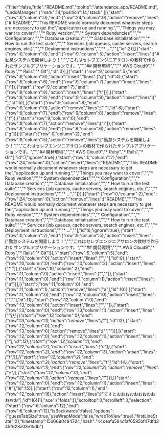 {"filter":false,"title":"README.md","tooltip":"/attendance_app/README.md","undoManager":{"mark":14,"position":14,"stack":[[{"start":{"row":0,"column":0},"end":{"row":24,"column":0},"action":"remove","lines":["# README","","This README would normally document whatever steps are necessary to get the","application up and running.","","Things you may want to cover:","","* Ruby version","","* System dependencies","","* Configuration","","* Database creation","","* Database initialization","","* How to run the test suite","","* Services (job queues, cache servers, search engines, etc.)","","* Deployment instructions","","* ...",""],"id":2}],[{"start":{"row":0,"column":0},"end":{"row":9,"column":5},"action":"insert","lines":["# 勤怠システムを開発しよう！","","これはセレブエンジニアサロンの教材で作られたサンプルアプリケーションです。","","## 開発環境","","* AWS Cloud9","* Ruby","* Rails","* Git"],"id":3}],[{"start":{"row":9,"column":5},"end":{"row":9,"column":6},"action":"insert","lines":["g"],"id":4},{"start":{"row":9,"column":6},"end":{"row":9,"column":7},"action":"insert","lines":["i"]},{"start":{"row":9,"column":7},"end":{"row":9,"column":8},"action":"insert","lines":["t"]}],[{"start":{"row":9,"column":8},"end":{"row":9,"column":9},"action":"insert","lines":[" "],"id":5}],[{"start":{"row":9,"column":8},"end":{"row":9,"column":9},"action":"remove","lines":[" "],"id":6},{"start":{"row":9,"column":7},"end":{"row":9,"column":8},"action":"remove","lines":["t"]},{"start":{"row":9,"column":6},"end":{"row":9,"column":7},"action":"remove","lines":["i"]},{"start":{"row":9,"column":5},"end":{"row":9,"column":6},"action":"remove","lines":["g"]}],[{"start":{"row":0,"column":2},"end":{"row":9,"column":5},"action":"remove","lines":["勤怠システムを開発しよう！","","これはセレブエンジニアサロンの教材で作られたサンプルアプリケーションです。","","## 開発環境","","* AWS Cloud9","* Ruby","* Rails","* Git"],"id":7,"ignore":true},{"start":{"row":0,"column":2},"end":{"row":24,"column":0},"action":"insert","lines":["README","","This README would normally document whatever steps are necessary to get the","application up and running.","","Things you may want to cover:","","* Ruby version","","* System dependencies","","* Configuration","","* Database creation","","* Database initialization","","* How to run the test suite","","* Services (job queues, cache servers, search engines, etc.)","","* Deployment instructions","","* ...",""]}],[{"start":{"row":0,"column":2},"end":{"row":24,"column":0},"action":"remove","lines":["README","","This README would normally document whatever steps are necessary to get the","application up and running.","","Things you may want to cover:","","* Ruby version","","* System dependencies","","* Configuration","","* Database creation","","* Database initialization","","* How to run the test suite","","* Services (job queues, cache servers, search engines, etc.)","","* Deployment instructions","","* ...",""],"id":8,"ignore":true},{"start":{"row":0,"column":2},"end":{"row":9,"column":5},"action":"insert","lines":["勤怠システムを開発しよう！","","これはセレブエンジニアサロンの教材で作られたサンプルアプリケーションです。","","## 開発環境","","* AWS Cloud9","* Ruby","* Rails","* Git"]}],[{"start":{"row":9,"column":5},"end":{"row":10,"column":0},"action":"insert","lines":["",""],"id":9},{"start":{"row":10,"column":0},"end":{"row":10,"column":2},"action":"insert","lines":["* "]},{"start":{"row":10,"column":2},"end":{"row":11,"column":0},"action":"insert","lines":["",""]},{"start":{"row":11,"column":0},"end":{"row":11,"column":1},"action":"insert","lines":["a"]}],[{"start":{"row":11,"column":0},"end":{"row":11,"column":1},"action":"remove","lines":["a"],"id":10}],[{"start":{"row":11,"column":0},"end":{"row":12,"column":0},"action":"insert","lines":["",""],"id":11},{"start":{"row":12,"column":0},"end":{"row":13,"column":0},"action":"insert","lines":["",""]},{"start":{"row":13,"column":0},"end":{"row":13,"column":1},"action":"insert","lines":["*"]}],[{"start":{"row":13,"column":0},"end":{"row":13,"column":1},"action":"remove","lines":["*"],"id":12},{"start":{"row":12,"column":0},"end":{"row":13,"column":0},"action":"remove","lines":["",""]}],[{"start":{"row":12,"column":0},"end":{"row":12,"column":1},"action":"insert","lines":["*"],"id":13},{"start":{"row":12,"column":1},"end":{"row":12,"column":2},"action":"insert","lines":["e"]},{"start":{"row":12,"column":2},"end":{"row":12,"column":3},"action":"insert","lines":["t"]}],[{"start":{"row":12,"column":2},"end":{"row":12,"column":3},"action":"remove","lines":["t"],"id":14},{"start":{"row":12,"column":1},"end":{"row":12,"column":2},"action":"remove","lines":["e"]},{"start":{"row":12,"column":0},"end":{"row":12,"column":1},"action":"remove","lines":["*"]}],[{"start":{"row":12,"column":0},"end":{"row":12,"column":1},"action":"insert","lines":["#"],"id":15}],[{"start":{"row":12,"column":1},"end":{"row":12,"column":16},"action":"insert","lines":["てすとおおおおおおおおおおおお"],"id":16}]]},"ace":{"folds":[],"scrolltop":0,"scrollleft":0,"selection":{"start":{"row":6,"column":12},"end":{"row":6,"column":12},"isBackwards":false},"options":{"guessTabSize":true,"useWrapMode":false,"wrapToView":true},"firstLineState":0},"timestamp":1560680494724,"hash":"44ceafa584cfaf6595bf47dfd345f628a03e15db"}
